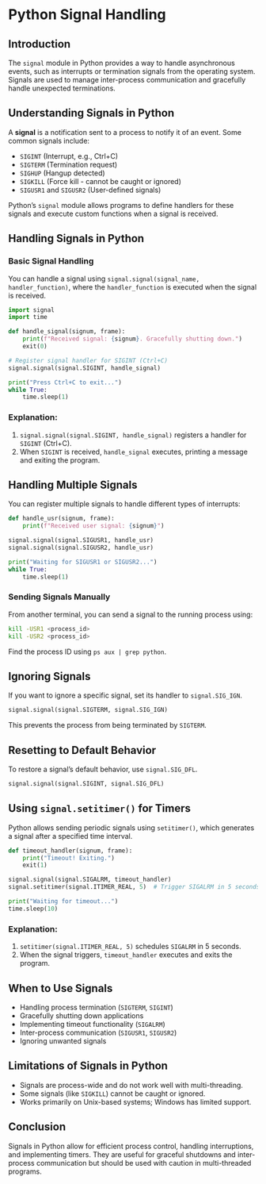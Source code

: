 # Python Signal Handling

## Introduction

The `signal` module in Python provides a way to handle asynchronous events, such as interrupts or termination signals from the operating system. Signals are used to manage inter-process communication and gracefully handle unexpected terminations.

## Understanding Signals in Python

A **signal** is a notification sent to a process to notify it of an event. Some common signals include:
- `SIGINT` (Interrupt, e.g., Ctrl+C)
- `SIGTERM` (Termination request)
- `SIGHUP` (Hangup detected)
- `SIGKILL` (Force kill - cannot be caught or ignored)
- `SIGUSR1` and `SIGUSR2` (User-defined signals)

Python’s `signal` module allows programs to define handlers for these signals and execute custom functions when a signal is received.

## Handling Signals in Python

### Basic Signal Handling

You can handle a signal using `signal.signal(signal_name, handler_function)`, where the `handler_function` is executed when the signal is received.

```python
import signal
import time

def handle_signal(signum, frame):
    print(f"Received signal: {signum}. Gracefully shutting down.")
    exit(0)

# Register signal handler for SIGINT (Ctrl+C)
signal.signal(signal.SIGINT, handle_signal)

print("Press Ctrl+C to exit...")
while True:
    time.sleep(1)
```

### Explanation:
1. `signal.signal(signal.SIGINT, handle_signal)` registers a handler for `SIGINT` (Ctrl+C).
2. When `SIGINT` is received, `handle_signal` executes, printing a message and exiting the program.

## Handling Multiple Signals

You can register multiple signals to handle different types of interrupts:

```python
def handle_usr(signum, frame):
    print(f"Received user signal: {signum}")

signal.signal(signal.SIGUSR1, handle_usr)
signal.signal(signal.SIGUSR2, handle_usr)

print("Waiting for SIGUSR1 or SIGUSR2...")
while True:
    time.sleep(1)
```

### Sending Signals Manually

From another terminal, you can send a signal to the running process using:
```bash
kill -USR1 <process_id>
kill -USR2 <process_id>
```
Find the process ID using `ps aux | grep python`.

## Ignoring Signals

If you want to ignore a specific signal, set its handler to `signal.SIG_IGN`.

```python
signal.signal(signal.SIGTERM, signal.SIG_IGN)
```
This prevents the process from being terminated by `SIGTERM`.

## Resetting to Default Behavior

To restore a signal’s default behavior, use `signal.SIG_DFL`.

```python
signal.signal(signal.SIGINT, signal.SIG_DFL)
```

## Using `signal.setitimer()` for Timers

Python allows sending periodic signals using `setitimer()`, which generates a signal after a specified time interval.

```python
def timeout_handler(signum, frame):
    print("Timeout! Exiting.")
    exit(1)

signal.signal(signal.SIGALRM, timeout_handler)
signal.setitimer(signal.ITIMER_REAL, 5)  # Trigger SIGALRM in 5 seconds

print("Waiting for timeout...")
time.sleep(10)
```

### Explanation:
1. `setitimer(signal.ITIMER_REAL, 5)` schedules `SIGALRM` in 5 seconds.
2. When the signal triggers, `timeout_handler` executes and exits the program.

## When to Use Signals
- Handling process termination (`SIGTERM`, `SIGINT`)
- Gracefully shutting down applications
- Implementing timeout functionality (`SIGALRM`)
- Inter-process communication (`SIGUSR1`, `SIGUSR2`)
- Ignoring unwanted signals

## Limitations of Signals in Python
- Signals are process-wide and do not work well with multi-threading.
- Some signals (like `SIGKILL`) cannot be caught or ignored.
- Works primarily on Unix-based systems; Windows has limited support.

## Conclusion
Signals in Python allow for efficient process control, handling interruptions, and implementing timers. They are useful for graceful shutdowns and inter-process communication but should be used with caution in multi-threaded programs.

